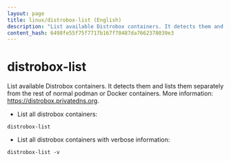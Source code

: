 ```yaml
---
layout: page
title: linux/distrobox-list (English)
description: "List available Distrobox containers. It detects them and lists them separately from the rest of normal podman or Docker containers."
content_hash: 6498fe55f75f7717b167f70487da7662378039e3
---
```

# distrobox-list

List available Distrobox containers. It detects them and lists them separately from the rest of normal podman or Docker containers.
More information: <https://distrobox.privatedns.org>.

- List all distrobox containers:

`distrobox-list`

- List all distrobox containers with verbose information:

`distrobox-list -v`
